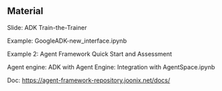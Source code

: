 ## Material

Slide: ADK Train-the-Trainer

Example:  GoogleADK-new_interface.ipynb

Example 2: Agent Framework Quick Start and Assessment

Agent engine: ADK with Agent Engine: Integration with AgentSpace.ipynb

Doc: https://agent-framework-repository.joonix.net/docs/


